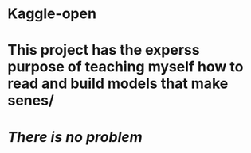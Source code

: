 # Kaggle-open
<h1>This project has the experss purpose of teaching myself how to read and build models that make senes/<h1>
<i>There is no problem<i> 

